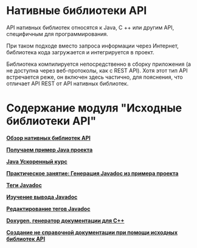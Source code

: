 # Нативные библиотеки API

API нативных библиотек относятся к Java, C ++ или другим API, специфичным для программирования.

При таком подходе вместо запроса информации через Интернет, библиотека кода загружается  и интегрируется в проект.

Библиотека компилируется непосредственно в сборку приложения (а не доступна через веб-протоколы, как с REST API). Хотя этот тип API встречается реже, он включен здесь частично, для пояснения, что отличает API REST от API нативных библиотек.

# Содержание модуля "Исходные библиотеки API"

[**Обзор нативных библиотек API**](Overview-of-library.md)

[**Получаем пример Java проекта**](Get-the-sample-Java-project.md)

[**Java Ускоренный курс**](Java-crash-course.md)

[**Практическое занятие: Генерация Javadoc из примера проекта**](Activity-Generate-Javadoc.md)

[**Теги Javadoc**](Javadoc-tags.md)

[**Изучение вывода Javadoc**](Explore-Javadoc-output.md)

[**Редактирование тегов Javadoc**](Make-edits-Javadocs-tags.md)

[**Doxygen, генератор документации для С++**](Doxygen.md)

[**Создание не справочной документации при помощи исходных библиотек API**](Create-non-refsdocs-with-native-library-APIs.md)
